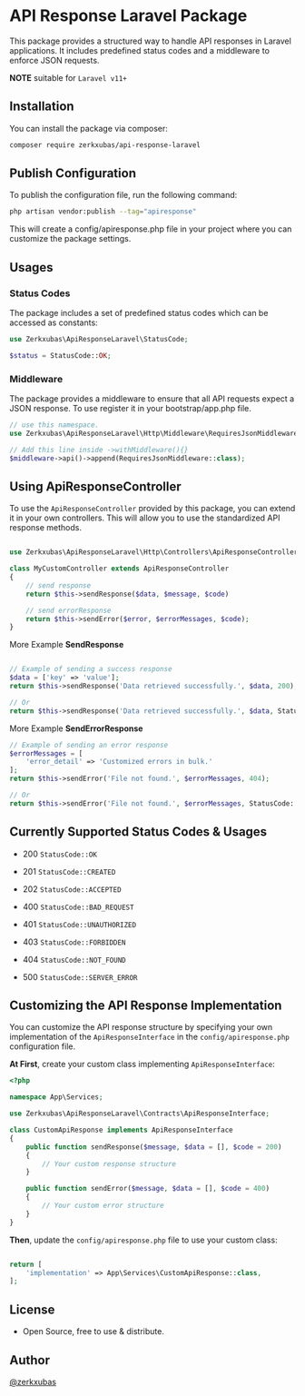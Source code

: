 # API Response Laravel Package

This package provides a structured way to handle API responses in Laravel applications. It includes predefined status codes and a middleware to enforce JSON requests.

**NOTE** suitable for `Laravel v11+`

## Installation

You can install the package via composer:

```bash
composer require zerkxubas/api-response-laravel
```

## Publish Configuration

To publish the configuration file, run the following command:

```bash
php artisan vendor:publish --tag="apiresponse"
```

This will create a config/apiresponse.php file in your project where you can customize the package settings.

## Usages

### Status Codes

The package includes a set of predefined status codes which can be accessed as constants:

```php
use Zerkxubas\ApiResponseLaravel\StatusCode;

$status = StatusCode::OK;
```

### Middleware

The package provides a middleware to ensure that all API requests expect a JSON response. To use register it in your bootstrap/app.php file.

```php
// use this namespace.
use Zerkxubas\ApiResponseLaravel\Http\Middleware\RequiresJsonMiddleware;

// Add this line inside ->withMiddleware(){}
$middleware->api()->append(RequiresJsonMiddleware::class);
```

## Using ApiResponseController

To use the `ApiResponseController` provided by this package, you can extend it in your own controllers. This will allow you to use the standardized API response methods.

```php

use Zerkxubas\ApiResponseLaravel\Http\Controllers\ApiResponseController;

class MyCustomController extends ApiResponseController
{
    // send response
    return $this->sendResponse($data, $message, $code)

    // send errorResponse
    return $this->sendError($error, $errorMessages, $code);
}
```

More Example **SendResponse**
```php

// Example of sending a success response
$data = ['key' => 'value'];
return $this->sendResponse('Data retrieved successfully.', $data, 200);

// Or
return $this->sendResponse('Data retrieved successfully.', $data, StatusCode::OK);

```

More Example **SendErrorResponse**
```php
// Example of sending an error response
$errorMessages = [
    'error_detail' => 'Customized errors in bulk.'
];
return $this->sendError('File not found.', $errorMessages, 404);

// Or
return $this->sendError('File not found.', $errorMessages, StatusCode::NOT_FOUND);

```

## Currently Supported Status Codes & Usages

- 200
  ```StatusCode::OK```

- 201
  ```StatusCode::CREATED```

- 202
  ```StatusCode::ACCEPTED```

- 400
  ```StatusCode::BAD_REQUEST```

- 401
  ```StatusCode::UNAUTHORIZED```

- 403
  ```StatusCode::FORBIDDEN```

- 404
  ```StatusCode::NOT_FOUND```

- 500
  ```StatusCode::SERVER_ERROR```

## Customizing the API Response Implementation

You can customize the API response structure by specifying your own implementation of the `ApiResponseInterface` in the `config/apiresponse.php` configuration file.

**At First**, create your custom class implementing `ApiResponseInterface`:

```php
<?php

namespace App\Services;

use Zerkxubas\ApiResponseLaravel\Contracts\ApiResponseInterface;

class CustomApiResponse implements ApiResponseInterface
{
    public function sendResponse($message, $data = [], $code = 200)
    {
        // Your custom response structure
    }

    public function sendError($message, $data = [], $code = 400)
    {
        // Your custom error structure
    }
}
```

**Then**, update the `config/apiresponse.php` file to use your custom class:
```php

return [    
    'implementation' => App\Services\CustomApiResponse::class,
];
```


## License

- Open Source, free to use & distribute.

## Author

[@zerkxubas](https://www.github.com/zerkxubas)